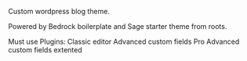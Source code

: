 Custom wordpress blog theme.

Powered by Bedrock boilerplate and Sage starter theme from roots.

Must use Plugins:
Classic editor
Advanced custom fields Pro
Advanced custom fields extented